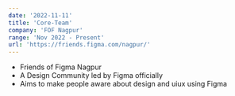 ```yaml
---
date: '2022-11-11'
title: 'Core-Team'
company: 'FOF Nagpur'
range: 'Nov 2022 - Present'
url: 'https://friends.figma.com/nagpur/'
---
```


- Friends of Figma Nagpur
- A Design Community led by Figma officially
- Aims to make people aware about design and uiux using Figma
